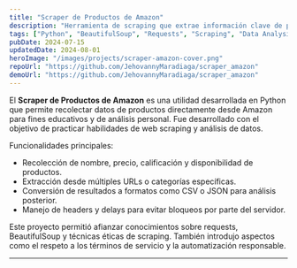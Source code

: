 ```yaml
---
title: "Scraper de Productos de Amazon"
description: "Herramienta de scraping que extrae información clave de productos en Amazon como nombre, precio, calificación y disponibilidad. Útil para análisis de mercado y seguimiento de precios."
tags: ["Python", "BeautifulSoup", "Requests", "Scraping", "Data Analysis"]
pubDate: 2024-07-15
updatedDate: 2024-08-01
heroImage: "/images/projects/scraper-amazon-cover.png"
repoUrl: "https://github.com/JehovannyMaradiaga/scraper_amazon"
demoUrl: "https://github.com/JehovannyMaradiaga/scraper_amazon"
---
```


El **Scraper de Productos de Amazon** es una utilidad desarrollada en Python que permite recolectar datos de productos directamente desde Amazon para fines educativos y de análisis personal. Fue desarrollado con el objetivo de practicar habilidades de web scraping y análisis de datos.

Funcionalidades principales:

- Recolección de nombre, precio, calificación y disponibilidad de productos.
- Extracción desde múltiples URLs o categorías específicas.
- Conversión de resultados a formatos como CSV o JSON para análisis posterior.
- Manejo de headers y delays para evitar bloqueos por parte del servidor.

Este proyecto permitió afianzar conocimientos sobre requests, BeautifulSoup y técnicas éticas de scraping. También introdujo aspectos como el respeto a los términos de servicio y la automatización responsable.

---

